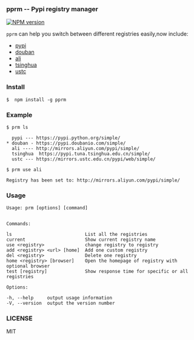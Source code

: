 ### pprm -- Pypi registry manager

[![NPM version][npm-image]][npm-url]

`pprm` can help you switch between different registries easily,now include:

 * [pypi](https://pypi.python.org/simple/)
 * [douban](https://pypi.doubanio.com/simple/)
 * [ali](http://mirrors.aliyun.com/pypi/simple/)
 * [tsinghua](https://pypi.tuna.tsinghua.edu.cn/simple/)
 * [ustc](https://mirrors.ustc.edu.cn/pypi/web/simple/)


### Install

```
$  npm install -g pprm
```

### Example
```
$ prm ls

  pypi --- https://pypi.python.org/simple/
* douban - https://pypi.doubanio.com/simple/
  ali ---- http://mirrors.aliyun.com/pypi/simple/
  tsinghua  https://pypi.tuna.tsinghua.edu.cn/simple/
  ustc --- https://mirrors.ustc.edu.cn/pypi/web/simple/

```

```
$ prm use ali

Registry has been set to: http://mirrors.aliyun.com/pypi/simple/

```

### Usage

```
Usage: prm [options] [command]


Commands:

ls                           List all the registries
current                      Show current registry name
use <registry>               change registry to registry
add <registry> <url> [home]  Add one custom registry
del <registry>               Delete one registry
home <registry> [browser]    Open the homepage of registry with optional browser
test [registry]              Show response time for specific or all registries

Options:

-h, --help     output usage information
-V, --version  output the version number

```


### LICENSE
MIT

[npm-image]: https://img.shields.io/badge/npm-v1.0.2-blue.svg
[npm-url]: https://www.npmjs.com/package/pprm